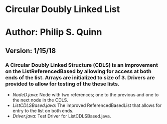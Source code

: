 # Circular Doubly Linked List
# Author: Philip S. Quinn
## Version: 1/15/18
### A Circular Doubly Linked Structure (CDLS) is an improvement on the ListReferencedBased by allowing for access at both ends of the list. Arrays are initialized to size of 3. Drivers are provided to allow for testing of the these lists.
- *NodeD.java*: Node with two references; one to the previous and one to the next node in the CDLS. 
- *ListCDLSBased.java*: The improved ReferencedBasedList that allows for entry to the list on both ends.
- *Driver.java*: Test Driver for ListCDLSBased.java.
